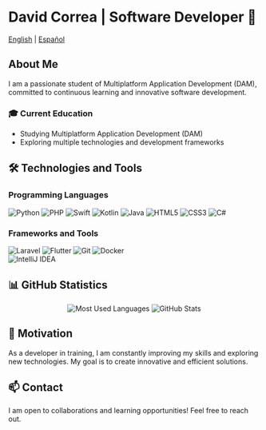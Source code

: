 # David Correa | Software Developer 🚀

[English](README.md) | [Español](README-es.md)

## About Me

I am a passionate student of Multiplatform Application Development (DAM), committed to continuous learning and innovative software development.

### 🎓 Current Education
- Studying Multiplatform Application Development (DAM)
- Exploring multiple technologies and development frameworks

## 🛠️ Technologies and Tools

### Programming Languages
![Python](https://img.shields.io/badge/Python-3776AB.svg?logo=python&logoColor=white)
![PHP](https://img.shields.io/badge/PHP-777BB4.svg?logo=php&logoColor=white)
![Swift](https://img.shields.io/badge/Swift-FA7343.svg?logo=swift&logoColor=white)
![Kotlin](https://img.shields.io/badge/Kotlin-0095D5.svg?logo=kotlin&logoColor=white)
![Java](https://img.shields.io/badge/Java-ED8B00.svg?logo=java&logoColor=white)
![HTML5](https://img.shields.io/badge/HTML-E34F26.svg?logo=html5&logoColor=white)
![CSS3](https://img.shields.io/badge/CSS-1572B6.svg?logo=css3&logoColor=white)
![C#](https://img.shields.io/badge/C%23-239120.svg?logo=c-sharp&logoColor=white)


### Frameworks and Tools
![Laravel](https://img.shields.io/badge/Laravel-FF2D20.svg?logo=laravel&logoColor=white)
![Flutter](https://img.shields.io/badge/Flutter-02569B.svg?logo=flutter&logoColor=white)
![Git](https://img.shields.io/badge/Git-F05032.svg?logo=git&logoColor=white)
![Docker](https://img.shields.io/badge/Docker-2496ED.svg?logo=docker&logoColor=white)  
![IntelliJ IDEA](https://img.shields.io/badge/IntelliJ_IDEA-000000.svg?logo=intellij-idea&logoColor=white)


## 📊 GitHub Statistics

<div align="center">
  <img src="https://github-readme-stats.vercel.app/api/top-langs?username=XCDavidXD2&show_icons=true&theme=dark&locale=en&layout=compact" alt="Most Used Languages"/>
  <img src="https://github-readme-stats.vercel.app/api?username=XCDavidXD2&show_icons=true&theme=dark&locale=en" alt="GitHub Stats"/>
</div>

## 🌟 Motivation

As a developer in training, I am constantly improving my skills and exploring new technologies. My goal is to create innovative and efficient solutions.

## 📫 Contact

I am open to collaborations and learning opportunities! Feel free to reach out.

